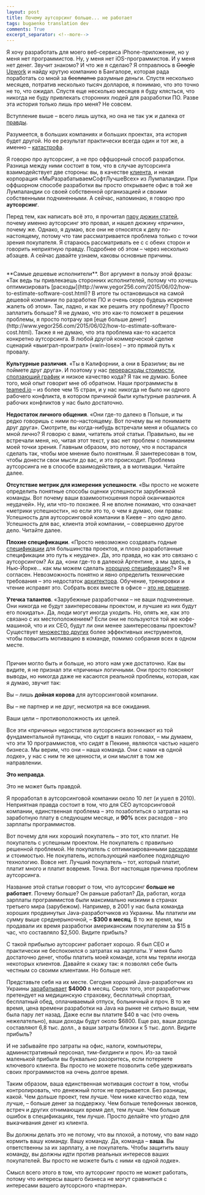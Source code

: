 ```yaml
---
layout: post
title: Почему аутсорсинг больше... не работает
tags: bugaenko translation dev
comments: True
excerpt_separator: <!--more-->
---
```


Я хочу разработать для моего веб-сервиса iPhone-приложение, но у меня нет программистов. Ну, у меня нет iOS-программистов. 
И у меня нет денег. Звучит знакомо? И что же я сделаю? Я отправлюсь в <del>Google</del> [Upwork](http://www.upwork.com/) и найду крутую компанию в Бангалоре, 
которая рада поработать со мной за <del>бесплатно</del> разумные деньги. Спустя несколько месяцев, потратив несколько тысяч долларов, 
я понимаю, что это точно не то, что ожидал. Спустя еще несколько месяцев я буду клясться, что никогда не буду привлекать сторонних людей для разработки ПО. 
Разве эта история только лишь про меня? Не совсем.

<!--more-->
Вступление выше – всего лишь шутка, но она не так уж и далека от [правды](http://www.yegor256.com/2015/05/21/avoid-software-outsourcing-disaster.html). 

Разумеется, в больших компаниях и больших проектах, эта история будет другой. Но ее результат практически всегда один и тот же, а именно – [катастрофа](http://www.yegor256.com/2015/06/15/software-outsourcing-survival-guide.html).

Я говорю про аутсорсинг, а не про оффшорный способ разработки. Разница между ними состоит в том, что в случае аутсорсинга взаимодействует две стороны: 
вы, в качестве [клиента](http://www.yegor256.com/2015/01/26/happy-boss-false-objective.html), и некая корпорация «МыРазрабатываемСофтЛучшеВсех» из Лумпаландии. 
При оффшорном способе разработки вы просто открываете офис в той же Лумпаландии со своей собственной организацией и своими собственными подчиненными. 
А сейчас, напоминаю, я говорю про **аутсорсинг**.

Перед тем, как написать всё это, я прочитал [пару дюжин статей](https://www.google.com/search?q=why+outsourcing+fails), почему именно аутсорсинг это провал, и нашел дюжину «причин», почему же. 
Однако, я думаю, все они не относятся к делу по-настоящему, потому что там рассматривается проблема только с точки зрения покупателя. 
Я стараюсь рассматривать ее с с обеих сторон и говорить неприятную правду. Подробнее об этом – через несколько абзацев. А сейчас давайте узнаем, каковы основные причины.

<br>
**Самые дешевые исполнители**. Вот аргумент в пользу этой фразы: «Так ведь ты привлекаешь сторонних исполнителей, потому что хочешь оптимизировать [расходы](http://www.yegor256.com/2015/06/02/how-to-estimate-software-cost.html)? 
В итоге ты остановишься на самой дешевой компании по разработке ПО и очень скоро будешь искренне жалеть об этом». Так, ладно, и как же решить эту проблему? 
Просто заплатить больше? Я не думаю, что это как-то поможет в решении проблемы, я просто потрачу зря [еще больше денег](http://www.yegor256.com/2015/06/02/how-to-estimate-software-cost.html). 
Также я не думаю, что эта проблема как-то касается конкретно аутсорсинга. В любой другой коммерческой сделке сценарий «выиграл-проиграл» («win-lose») – это прямой путь к провалу.

**Культурные различия**. «Ты в Калифорнии, а они в Бразилии; вы не поймете друг друга». И поэтому у нас [перерасходы стоимости](https://en.wikipedia.org/wiki/Cost_overrun), [сползающий график](https://en.wikipedia.org/wiki/Project_slippage) и низкое качество кода? 
Я так не думаю. Более того, мой опыт говорит мне об обратном. Наши программисты в [teamed.io](http://teamed.io/) – из более чем 15 стран, и у нас никогда не было ни одного рабочего конфликта, 
в котором причиной были культурные различия. А рабочих конфликтов у нас было достаточно.

**Недостаток личного общения**. «Они где-то далеко в Польше, и ты редко говоришь с ними по-настоящему. Вот почему вы не понимаете друг друга». 
Смотрите, вы когда-нибудь встречали меня и общались со мной лично? Я говорю с вами, читатель этой статьи. 
Правильно, вы не встречали меня, но, читая этот текст, у вас нет проблем с пониманием моей точки зрения. 
Главным образом, это потому, что я постарался сделать так, чтобы мое мнение было понятным. Я заинтересован в том, чтобы донести свои мысли до вас, и это происходит. 
Проблема аутсорсинга не в способе взаимодействия, а в мотивации. Читайте далее.

**Отсутствие метрик для измерения успешности**. «Вы просто не можете определить понятные способы оценки успешности зарубежной команды. 
Вот почему ваши взаимоотношения порой оканчиваются неудачей». Ну, или что-то похожее. Я не вполне понимаю, что означает «метрики успешности», 
но если это то, о чем я думаю, они правы: Успешность для аутсорсинговой компании в Киеве – это одно дело. 
Успешность для вас, клиента этой компании, – совершенно другое дело. Читайте далее.

**Плохие спецификации**. «Просто невозможно создавать годные [спецификации](http://www.yegor256.com/2015/11/10/ten-mistakes-in-specs.html) для большинства проектов, и плохо разработанные спецификации это путь к неудаче». 
Да, это правда, но как это связано с аутсорсингом? Ах да, «они где-то в далекой Аргентине, а мы здесь, в Нью-Йорке... как мы можем сделать [хорошую спецификацию](http://www.yegor256.com/2014/10/20/how-we-write-product-vision.html)?» 
Я не согласен. Невозможность понятно и явно определить технические требования – это недостаток [архитектора](http://www.yegor256.com/2014/10/12/who-is-software-architect.html). Обучение, тренировки и чтение исправят это. 
Собрать всех вместе в офисе – [это не решение](http://www.yegor256.com/2014/10/07/stop-chatting-start-coding.html).

**Утечка талантов**. «Зарубежные разработчики – не ваши подчиненные. Они никогда не будут заинтересованы проектом, и лучшие из них будут его покидать». 
Да, люди могут иногда уходить. Но, опять же, как это связано с их местоположением? Если они не пользуются той же кофе-машиной, что и их CEO, 
будут ли они менее заинтересованы проектом? 
Существует [множество других](http://www.yegor256.com/2015/03/02/team-morale-myths-and-reality.html) более эффективных инструментов, 
чтобы повысить мотивацию в команде, помимо собрания всех в одном месте.

<br>
Причин могло быть и больше, но этого нам уже достаточно. Как вы видите, я не признал эти «причины» логичными. Они просто поясняют выводы, но никогда даже не касаются реальной проблемы, 
которая, как я думаю, звучит так:

Вы – лишь **дойная корова** для аутсорсинговой компании.

Вы – не партнер и не друг, несмотря на все ожидания.

Ваши цели – противоположность их целей.

Все эти «причины» недостатков аутсорсинга возникают из той фундаментальной путаницы, что сидит в наших головах, – мы думаем, что эти 10 программистов, что сидят в Пекине, являются частью нашего бизнеса. 
Мы верим, что они – наша команда. Они с нами «в одной лодке», у нас с ним те же ценности, и они мыслят в том же направлении.

**Это неправда**.

Это не может быть правдой.

Я проработал в аутсорсинговой компании около 10 лет (и ушел в 2010). Неприятная правда состоит в том, что для CEO аутсорсинговой компании, 
единственная проблема – это позаботиться о затратах на заработную плату в следующем месяце, и **90%** всех расходов – это зарплаты программистов.

Вот почему для них хороший покупатель – это тот, кто платит. Не покупатель с успешным проектом. Не покупатель с правильно решенной проблемой. 
Не покупатель с оптимизированными [расходами](http://www.yegor256.com/2014/10/21/incremental-billing.html) и стоимостью. 
Не покупатель, использующий наиболее подходящую технологию. Вовсе нет. Лучший покупатель – тот, который платит, платит много и платит вовремя. Точка.
Вот настоящая причина проблем аутсорсинга.

Название этой статьи говорит о том, что аутсорсинг **больше не работает**. Почему больше? Он раньше работал? 
Да, работал, когда зарплаты программистов были максимально низкими в странах третьего мира (зарубежом). 
Например, в 2001 у нас была команда хороших продвинутых Java-разработчиков из Украины. Мы платили им сумму выше среднерыночной, – **$300 в месяц**. 
В то же время, мы продавали их время разработки американским покупателям за $15 в час, что составляло $2,500. Видите прибыль?

С такой прибылью аутсорсинг работает хорошо. Я был CEO и практически не беспокоился о затратах на зарплаты. 
У меня было достаточно денег, чтобы платить моей команде, хотя мы теряли иногда некоторых клиентов. Давайте я скажу так: я позволял себе быть честным со своими клиентами.
Но больше нет.

Представьте себя на их месте. Сегодня хороший Java-разработчик из Украины [зарабатывает](http://www.payscale.com/research/UA/Job=Senior_Java_Developer/Salary) **$4000** в месяц. 
Сверх того, этот разработчик претендует на медицинскую страховку, бесплатный спортзал, бесплатный обед, оплачиваемый отпуск, больничный и проч. 
В то же время, цена времени разработки на Java на рынке не сильно выше, чем была пару лет назад. Даже если вы платите $40 в час (что очень нежелательно), ваши доходы будут около $6800. 
Еще раз, ваши доходы составляют 6,8 тыс. долл., а ваши затраты близки к 5 тыс. долл. Видите прибыль?

И не забывайте про затраты на офис, налоги, компьютеры, административный персонал, тим-билдинги и проч. 
Из-за такой маленькой прибыли вы буквально разоритесь, если потеряете ключевого клиента. 
Вы просто не можете позволить себе удерживать своих программистов на очень долгое время.

Таким образом, ваша единственная мотивация состоит в том, чтобы контролировать, что денежный поток не прерывается. 
Без разницы, какой. Чем дольше проект, тем лучше. Чем ниже качество кода, тем лучше, – больше денег за поддержку. 
Чем больше телефонных звонков, встреч и других отнимающих время дел, тем лучше. Чем больше ошибок в спецификациях, тем лучше. 
Просто делайте что угодно для выкачивания денег из клиента.

Вы должны делать это не потому, что вы плохой, а потому, что вам надо кормить вашу команду. Вашу команду. Да, команда – **ваша**. 
Вы ответственны за их зарплату, а не покупатель. Чтобы защитить вашу команду, вы должны идти против реальных интересов ваших покупателей. 
Вы просто не можете быть с ними «в одной лодке».

Смысл всего этого в том, что аутсорсинг просто не может работать, потому что интересы вашего бизнеса не могут сравниться с интересами вашего аутсорсного «партнера».